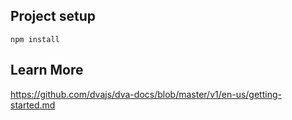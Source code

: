 ## Project setup
```
npm install
```

## Learn More

https://github.com/dvajs/dva-docs/blob/master/v1/en-us/getting-started.md
